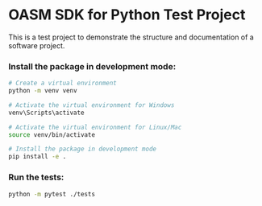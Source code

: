 # OASM SDK for Python Test Project

This is a test project to demonstrate the structure and documentation of a software project.

### Install the package in development mode:

```bash
# Create a virtual environment
python -m venv venv

# Activate the virtual environment for Windows
venv\Scripts\activate

# Activate the virtual environment for Linux/Mac
source venv/bin/activate

# Install the package in development mode
pip install -e .
```

### Run the tests:

```bash
python -m pytest ./tests
```

